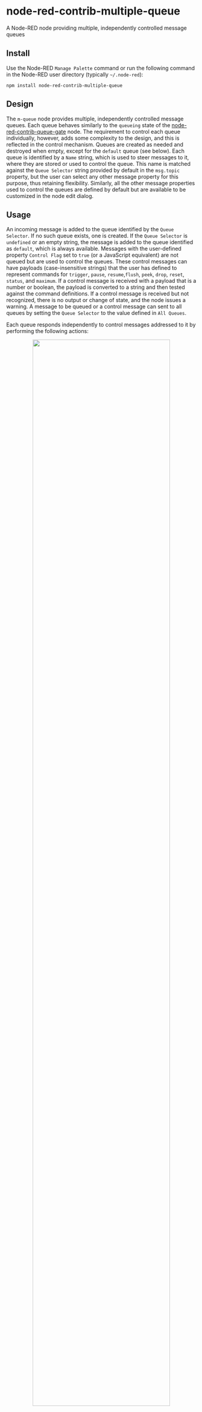 # node-red-contrib-multiple-queue
A Node-RED node providing multiple, independently controlled message queues

## Install

Use the Node-RED `Manage Palette` command or run the following command in the Node-RED user directory (typically `~/.node-red`):

    npm install node-red-contrib-multiple-queue
    
    
## Design
The `m-queue` node provides multiple, independently controlled message queues. Each queue behaves similarly to the `queueing` state of the [node-red-contrib-queue-gate](https://flows.nodered.org/node/node-red-contrib-queue-gate) node. The requirement to control each queue individually, however, adds some complexity to the design, and this is reflected in the control mechanism. Queues are created as needed and destroyed when empty, except for the `default` queue (see below). Each queue is identified by a `Name` string, which is used to steer messages to it, where they are stored or used to control the queue. This name is matched against the `Queue Selector` string provided by default in the `msg.topic` property, but the user can select any other message property for this purpose, thus retaining flexibility. Similarly, all the other message properties used to control the queues are defined by default but are available to be customized in the node edit dialog.

## Usage

An incoming message is added to the queue identified by the `Queue Selector`. If no such queue exists, one is created. If the `Queue Selector` is `undefined` or an empty string, the message is added to the queue identified as `default`, which is always available. Messages with the user-defined property `Control Flag` set to `true` (or a JavaScript equivalent) are not queued but are used to control the queues. These control messages can have payloads (case-insensitive strings) that the user has defined to represent commands for `trigger`, `pause`, `resume`,`flush`, `peek`, `drop`, `reset`, `status`, and `maximum`. If a control message is received with a payload that is a number or boolean, the payload is converted to a string and then tested against the command definitions. If a control message is received but not recognized, there is no output or change of state, and the node issues a warning. A message to be queued or a control message can sent to all queues by setting the `Queue Selector` to the value defined in `All Queues`.

Each queue responds independently to control messages addressed to it by performing the following actions:
<p align="center"> <img  src="https://github.com/drmibell/node-red-contrib-multiple-queue/blob/main/images/definitions.png?raw=true" width="85%"></p>

Further information on the `peek` and `drop` commands can be found in the documentation for the [node-red-contrib-queue-gate](https://flows.nodered.org/node/node-red-contrib-queue-gate) node. If a queue has been paused by `pause` command, it will no longer queue incoming messages or accept most commands. Only commands that do not affect the contents of a queue will be executed while it is paused. These are indicated by an asterisk in the table above.  

A limited indication of node activity is provided by the status text, which displays the number of queues in operation and the total number of messages queued. When a `status` command is received, the status text is refreshed so that it can be caught by a `status` node. In addition, if the `Send status to second output` checkbox is selected in the edit dialog, the node is deployed with a second output that sends a complete description of the selected queue(s) in the form of an object of the form shown:
<p align="center"> <img  src="https://github.com/drmibell/node-red-contrib-multiple-queue/blob/main/images/status.png?raw=true" width="85%"></p>

The user can limit the size of each queue to prevent memory problems. The `default` queue and all new queues will be created with the limit specified in the edit dialog. This can be changed by addressing a `maximum` command to one or all queues and providing the maximum value in the `Queue Limit` property. 

By default, messages arriving when a queue is full are discarded, so that the queue contains the oldest messages. The user can, however, set the `Keep newest messages` checkbox in order to have the `default` queue and all new queues created with the opposite behavior: new messages are added to the queue (at the tail), while discarding the oldest message (from the head), with the result that the queue contains the most recent messages. This behavior can be controlled on an individual queue basis by addressing a control message to that queue with the `Newest Flag` property set to `true` or `false`.

Changes to the maximum queue size or the `Keep newest messages` property do not affect messages already in the queue.

The state of the node (all queues and their contents) is maintained in the node context. If a persistent (non-volatile) form of context storage is available, the user has the option of restoring the state from that storage after a restart of Node-RED. This is done by activating the `Restore from state saved in` option (checkbox) in the edit dialog and choosing a non-volatile storage module from the adjacent dropdown list, which shows all the storage modules enabled in the Node-RED `settings.js` file.

## Examples
### Basic Operation
This flow demonstrates the basic operation of the `m-queue` node and the commands that can be used to change or display its state or manage the queue.
```
[{"id":"2e81b27e.38c676","type":"inject","z":"75a2f227.f318d4","name":"input","props":[{"p":"payload"},{"p":"topic","vt":"str"}],"repeat":"","crontab":"","once":false,"onceDelay":0.1,"topic":"default","payload":"","payloadType":"date","x":130,"y":260,"wires":[["8f51fc27.7461a"]]},{"id":"7331f684.0d42e8","type":"inject","z":"75a2f227.f318d4","name":"input","props":[{"p":"payload"},{"p":"topic","vt":"str"}],"repeat":"","crontab":"","once":false,"onceDelay":0.1,"topic":"queue1","payload":"","payloadType":"date","x":490,"y":100,"wires":[["9a8b71f3.b3b6a8"]]},{"id":"d4a8baa4.2ed418","type":"inject","z":"75a2f227.f318d4","name":"trigger","props":[{"p":"payload"},{"p":"topic","vt":"str"},{"p":"control","v":"true","vt":"bool"}],"repeat":"","crontab":"","once":false,"onceDelay":0.1,"topic":"default","payload":"trigger","payloadType":"str","x":270,"y":80,"wires":[["8f51fc27.7461a"]]},{"id":"e2d5eba0.e82968","type":"inject","z":"75a2f227.f318d4","name":"peek","props":[{"p":"payload"},{"p":"topic","vt":"str"},{"p":"control","v":"true","vt":"bool"}],"repeat":"","crontab":"","once":false,"onceDelay":0.1,"topic":"default","payload":"peek","payloadType":"str","x":270,"y":240,"wires":[["8f51fc27.7461a"]]},{"id":"62b8ebe6.e34254","type":"inject","z":"75a2f227.f318d4","name":"pause","props":[{"p":"payload"},{"p":"topic","vt":"str"},{"p":"control","v":"true","vt":"bool"}],"repeat":"","crontab":"","once":false,"onceDelay":0.1,"topic":"default","payload":"pause","payloadType":"str","x":270,"y":120,"wires":[["8f51fc27.7461a"]]},{"id":"2968d6c2.1c426a","type":"inject","z":"75a2f227.f318d4","name":"resume","props":[{"p":"payload"},{"p":"topic","vt":"str"},{"p":"control","v":"true","vt":"bool"}],"repeat":"","crontab":"","once":false,"onceDelay":0.1,"topic":"default","payload":"resume","payloadType":"str","x":270,"y":160,"wires":[["8f51fc27.7461a"]]},{"id":"524b3a66.c598fc","type":"inject","z":"75a2f227.f318d4","name":"drop","props":[{"p":"payload"},{"p":"topic","vt":"str"},{"p":"control","v":"true","vt":"bool"}],"repeat":"","crontab":"","once":false,"onceDelay":0.1,"topic":"default","payload":"drop","payloadType":"str","x":270,"y":280,"wires":[["8f51fc27.7461a"]]},{"id":"d475141f.f79e6","type":"inject","z":"75a2f227.f318d4","name":"flush","props":[{"p":"payload"},{"p":"topic","vt":"str"},{"p":"control","v":"true","vt":"bool"}],"repeat":"","crontab":"","once":false,"onceDelay":0.1,"topic":"default","payload":"flush","payloadType":"str","x":270,"y":200,"wires":[["8f51fc27.7461a"]]},{"id":"5c857d77.ef0034","type":"inject","z":"75a2f227.f318d4","name":"flush","props":[{"p":"payload"},{"p":"topic","vt":"str"},{"p":"control","v":"true","vt":"bool"}],"repeat":"","crontab":"","once":false,"onceDelay":0.1,"topic":"queue1","payload":"flush","payloadType":"str","x":650,"y":120,"wires":[["9a8b71f3.b3b6a8"]]},{"id":"7bdcc2a.3d5bf3c","type":"inject","z":"75a2f227.f318d4","name":"reset","props":[{"p":"payload"},{"p":"topic","vt":"str"},{"p":"control","v":"true","vt":"bool"}],"repeat":"","crontab":"","once":false,"onceDelay":0.1,"topic":"default","payload":"reset","payloadType":"str","x":270,"y":320,"wires":[["8f51fc27.7461a"]]},{"id":"a34c033a.3c84c","type":"inject","z":"75a2f227.f318d4","name":"reset","props":[{"p":"payload"},{"p":"topic","vt":"str"},{"p":"control","v":"true","vt":"bool"}],"repeat":"","crontab":"","once":false,"onceDelay":0.1,"topic":"queue1","payload":"reset","payloadType":"str","x":650,"y":200,"wires":[["9a8b71f3.b3b6a8"]]},{"id":"9413257a.f34068","type":"inject","z":"75a2f227.f318d4","name":"maximum","props":[{"p":"payload"},{"p":"topic","vt":"str"},{"p":"control","v":"true","vt":"bool"},{"p":"maximum","v":"1","vt":"num"}],"repeat":"","crontab":"","once":false,"onceDelay":0.1,"topic":"default","payload":"maximum","payloadType":"str","x":260,"y":360,"wires":[["8f51fc27.7461a"]]},{"id":"52ea570d.d57e08","type":"inject","z":"75a2f227.f318d4","name":"status","props":[{"p":"payload"},{"p":"topic","vt":"str"},{"p":"control","v":"true","vt":"bool"}],"repeat":"","crontab":"","once":false,"onceDelay":0.1,"topic":"default","payload":"status","payloadType":"str","x":270,"y":440,"wires":[["8f51fc27.7461a"]]},{"id":"7ee4d0ac.0358a","type":"inject","z":"75a2f227.f318d4","name":"trigger","props":[{"p":"payload"},{"p":"topic","vt":"str"},{"p":"control","v":"true","vt":"bool"}],"repeat":"","crontab":"","once":false,"onceDelay":0.1,"topic":"queue1","payload":"trigger","payloadType":"str","x":650,"y":80,"wires":[["9a8b71f3.b3b6a8"]]},{"id":"26c05686.a92e92","type":"inject","z":"75a2f227.f318d4","name":"input","props":[{"p":"payload"},{"p":"topic","vt":"str"}],"repeat":"","crontab":"","once":false,"onceDelay":0.1,"topic":"all","payload":"","payloadType":"date","x":590,"y":340,"wires":[["7a7221f7.febf3"]]},{"id":"1d0498ae.977b07","type":"comment","z":"75a2f227.f318d4","name":"default queue","info":"","x":250,"y":40,"wires":[]},{"id":"8f51fc27.7461a","type":"link out","z":"75a2f227.f318d4","name":"","links":["7f658eda.a31058"],"x":455,"y":260,"wires":[]},{"id":"9a8b71f3.b3b6a8","type":"link out","z":"75a2f227.f318d4","name":"","links":["7f658eda.a31058","10a5a17f.d199af"],"x":795,"y":100,"wires":[]},{"id":"6e0fa707.f6df7","type":"comment","z":"75a2f227.f318d4","name":"queue #1","info":"","x":640,"y":40,"wires":[]},{"id":"7a7221f7.febf3","type":"link out","z":"75a2f227.f318d4","name":"","links":["7f658eda.a31058"],"x":795,"y":340,"wires":[]},{"id":"7f658eda.a31058","type":"link in","z":"75a2f227.f318d4","name":"","links":["41a22656.ad437","7a7221f7.febf3","8f51fc27.7461a","9a8b71f3.b3b6a8"],"x":295,"y":500,"wires":[["d9e9db7c.1f12"]]},{"id":"34529be4.051ac4","type":"comment","z":"75a2f227.f318d4","name":"all queues","info":"","x":640,"y":260,"wires":[]},{"id":"d90cbf00.23cf","type":"inject","z":"75a2f227.f318d4","name":"newest","props":[{"p":"payload"},{"p":"topic","vt":"str"},{"p":"control","v":"true","vt":"bool"},{"p":"newest","v":"true","vt":"bool"}],"repeat":"","crontab":"","once":false,"onceDelay":0.1,"topic":"default","payload":"newest","payloadType":"str","x":270,"y":400,"wires":[["8f51fc27.7461a"]]},{"id":"29489dd3.db6d2a","type":"inject","z":"75a2f227.f318d4","name":"peek","props":[{"p":"payload"},{"p":"topic","vt":"str"},{"p":"control","v":"true","vt":"bool"}],"repeat":"","crontab":"","once":false,"onceDelay":0.1,"topic":"queue1","payload":"peek","payloadType":"str","x":650,"y":160,"wires":[["9a8b71f3.b3b6a8"]]},{"id":"a057816c.0028a8","type":"inject","z":"75a2f227.f318d4","name":"trigger","props":[{"p":"payload"},{"p":"topic","vt":"str"},{"p":"control","v":"true","vt":"bool"}],"repeat":"","crontab":"","once":false,"onceDelay":0.1,"topic":"all","payload":"trigger","payloadType":"str","x":650,"y":300,"wires":[["7a7221f7.febf3"]]},{"id":"98b3dc41.f34378","type":"inject","z":"75a2f227.f318d4","name":"reset","props":[{"p":"payload"},{"p":"topic","vt":"str"},{"p":"control","v":"true","vt":"bool"}],"repeat":"","crontab":"","once":false,"onceDelay":0.1,"topic":"all","payload":"reset","payloadType":"str","x":650,"y":380,"wires":[["7a7221f7.febf3"]]},{"id":"8005b7c4.45eb38","type":"debug","z":"75a2f227.f318d4","name":"","active":true,"tosidebar":true,"console":false,"tostatus":false,"complete":"true","targetType":"full","statusVal":"","statusType":"auto","x":530,"y":500,"wires":[]},{"id":"1890649a.137773","type":"status","z":"75a2f227.f318d4","name":"","scope":null,"x":400,"y":560,"wires":[["25632026.e297c8"]]},{"id":"25632026.e297c8","type":"debug","z":"75a2f227.f318d4","name":"","active":true,"tosidebar":true,"console":false,"tostatus":false,"complete":"status.text","targetType":"msg","statusVal":"","statusType":"auto","x":560,"y":560,"wires":[]},{"id":"cd879e3a.5c237","type":"inject","z":"75a2f227.f318d4","name":"status","props":[{"p":"payload"},{"p":"topic","vt":"str"},{"p":"control","v":"true","vt":"bool"}],"repeat":"","crontab":"","once":false,"onceDelay":0.1,"topic":"all","payload":"status","payloadType":"str","x":650,"y":420,"wires":[["7a7221f7.febf3"]]},{"id":"d9e9db7c.1f12","type":"m-queue","z":"75a2f227.f318d4","name":"","queueSelect":"topic","controlFlag":"control","defaultQueue":"default","allQueues":"all","triggerCmd":"trigger","statusCmd":"status","pauseCmd":"pause","resumeCmd":"resume","flushCmd":"flush","resetCmd":"reset","peekCmd":"peek","dropCmd":"drop","paused":false,"keepNewestDefault":false,"maxSizeDefault":100,"setMaximumFlag":"maximum","keepNewestFlag":"newest","persist":false,"storeName":"memoryOnly","statusOutput":false,"outputs":1,"x":400,"y":500,"wires":[["8005b7c4.45eb38"]]}]
```
<img src="https://github.com/drmibell/node-red-contrib-queue-gate/blob/main/screenshots/m-queue-demo.png?raw=true"/>

### Node Status
This flow shows the default response to the `status` command and the optional use of a second output to obtain the complete status object for one or all queues.
```
[{"id":"fff3933.09139f","type":"inject","z":"a25c5984.bb3248","name":"status","props":[{"p":"payload"},{"p":"control","v":"true","vt":"bool"}],"repeat":"","crontab":"","once":false,"onceDelay":0.1,"topic":"","payload":"status","payloadType":"str","x":210,"y":160,"wires":[["fece2ca1.c5a24"]]},{"id":"2098ab05.a81144","type":"debug","z":"a25c5984.bb3248","name":"","active":true,"tosidebar":true,"console":false,"tostatus":false,"complete":"true","targetType":"full","statusVal":"","statusType":"auto","x":510,"y":120,"wires":[]},{"id":"ae212584.32f4a8","type":"status","z":"a25c5984.bb3248","name":"","scope":["fece2ca1.c5a24"],"x":360,"y":180,"wires":[["e07b4047.96a12"]]},{"id":"e07b4047.96a12","type":"debug","z":"a25c5984.bb3248","name":"","active":true,"tosidebar":true,"console":false,"tostatus":false,"complete":"status.text","targetType":"msg","statusVal":"","statusType":"auto","x":520,"y":180,"wires":[]},{"id":"fece2ca1.c5a24","type":"m-queue","z":"a25c5984.bb3248","name":"queue #1","queueSelect":"topic","controlFlag":"control","defaultQueue":"default","allQueues":"all","triggerCmd":"trigger","statusCmd":"status","pauseCmd":"pause","resumeCmd":"resume","flushCmd":"flush","resetCmd":"reset","peekCmd":"peek","dropCmd":"drop","paused":false,"keepNewestDefault":false,"maxSizeDefault":100,"setMaximumFlag":"maximum","keepNewestFlag":"newest","persist":false,"storeName":"memoryOnly","statusOutput":false,"outputs":1,"x":360,"y":120,"wires":[["2098ab05.a81144"]]},{"id":"88fc842e.b843a","type":"debug","z":"a25c5984.bb3248","name":"","active":true,"tosidebar":true,"console":false,"tostatus":false,"complete":"true","targetType":"full","statusVal":"","statusType":"auto","x":510,"y":260,"wires":[]},{"id":"ec7e050a.da048","type":"m-queue","z":"a25c5984.bb3248","name":"queue #2","queueSelect":"topic","controlFlag":"control","defaultQueue":"default","allQueues":"all","triggerCmd":"trigger","statusCmd":"status","pauseCmd":"pause","resumeCmd":"resume","flushCmd":"flush","resetCmd":"reset","peekCmd":"peek","dropCmd":"drop","paused":false,"keepNewestDefault":false,"maxSizeDefault":100,"setMaximumFlag":"maximum","keepNewestFlag":"newest","persist":false,"storeName":"memoryOnly","statusOutput":true,"outputs":2,"x":360,"y":280,"wires":[["88fc842e.b843a"],["1c011b1d.17da95"]]},{"id":"1c011b1d.17da95","type":"debug","z":"a25c5984.bb3248","name":"","active":true,"tosidebar":true,"console":false,"tostatus":false,"complete":"true","targetType":"full","statusVal":"","statusType":"auto","x":510,"y":300,"wires":[]},{"id":"8e739fe6.11563","type":"inject","z":"a25c5984.bb3248","name":"input","props":[{"p":"payload"}],"repeat":"","crontab":"","once":false,"onceDelay":0.1,"topic":"","payload":"","payloadType":"date","x":150,"y":120,"wires":[["fece2ca1.c5a24"]]},{"id":"b3cb0e71.5314a8","type":"inject","z":"a25c5984.bb3248","name":"status","props":[{"p":"payload"},{"p":"control","v":"true","vt":"bool"}],"repeat":"","crontab":"","once":false,"onceDelay":0.1,"topic":"","payload":"status","payloadType":"str","x":210,"y":320,"wires":[["ec7e050a.da048"]]},{"id":"67f91541.df8e14","type":"inject","z":"a25c5984.bb3248","name":"input","props":[{"p":"payload"}],"repeat":"","crontab":"","once":false,"onceDelay":0.1,"topic":"","payload":"","payloadType":"date","x":150,"y":280,"wires":[["ec7e050a.da048"]]},{"id":"9b2f745c.baab3","type":"inject","z":"a25c5984.bb3248","name":"trigger","props":[{"p":"payload"},{"p":"control","v":"true","vt":"bool"}],"repeat":"","crontab":"","once":false,"onceDelay":0.1,"topic":"","payload":"trigger","payloadType":"str","x":210,"y":80,"wires":[["fece2ca1.c5a24"]]},{"id":"3e4571de.1304ee","type":"inject","z":"a25c5984.bb3248","name":"trigger","props":[{"p":"payload"},{"p":"control","v":"true","vt":"bool"}],"repeat":"","crontab":"","once":false,"onceDelay":0.1,"topic":"","payload":"trigger","payloadType":"str","x":210,"y":240,"wires":[["ec7e050a.da048"]]}]
```
<img src="https://github.com/drmibell/node-red-contrib-queue-gate/blob/main/screenshots/m-queue-status.png?raw=true"/>
## Author
[Mike Bell](https://www.linkedin.com/in/drmichaelbell/) (drmike)
